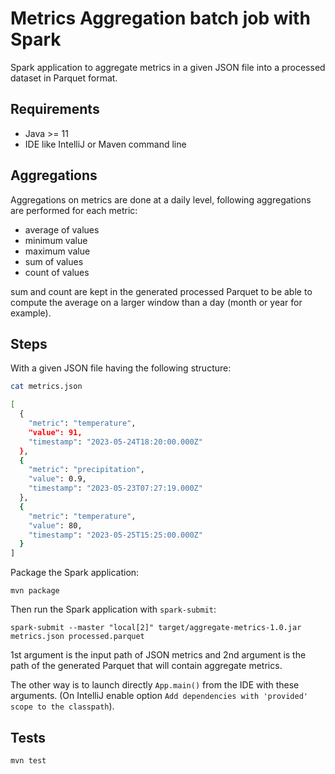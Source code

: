 Metrics Aggregation batch job with Spark
======

Spark application to aggregate metrics in a given JSON file into a processed dataset in Parquet format.

## Requirements

- Java >= 11
- IDE like IntelliJ or Maven command line

## Aggregations

Aggregations on metrics are done at a daily level, following aggregations are performed for each metric:
- average of values
- minimum value
- maximum value
- sum of values
- count of values

sum and count are kept in the generated processed Parquet to be able to compute the average on a larger window than a day (month or year for example).

## Steps

With a given JSON file having the following structure:

```bash
cat metrics.json

[
  {
    "metric": "temperature",
    "value": 91,
    "timestamp": "2023-05-24T18:20:00.000Z"
  },
  {
    "metric": "precipitation",
    "value": 0.9,
    "timestamp": "2023-05-23T07:27:19.000Z"
  },
  {
    "metric": "temperature",
    "value": 80,
    "timestamp": "2023-05-25T15:25:00.000Z"
  }
]
```

Package the Spark application:

```
mvn package
```

Then run the Spark application with `spark-submit`:

```
spark-submit --master "local[2]" target/aggregate-metrics-1.0.jar metrics.json processed.parquet 
```

1st argument is the input path of JSON metrics and 2nd argument is the path of the generated Parquet that will contain aggregate metrics.

The other way is to launch directly `App.main()` from the IDE with these arguments. (On IntelliJ enable option `Add dependencies with 'provided' scope to the classpath`).

## Tests

```
mvn test
```
